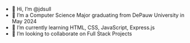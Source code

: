 - 👋 Hi, I’m @jdsull
- 👀 I’m a Computer Science Major graduating from DePauw University in May 2024
- 🌱 I’m currently learning HTML, CSS, JavaScript, Express.js
- 💞️ I’m looking to collaborate on Full Stack Projects

<!---
jdsull/jdsull is a ✨ special ✨ repository because its `README.md` (this file) appears on your GitHub profile.
You can click the Preview link to take a look at your changes.
--->
